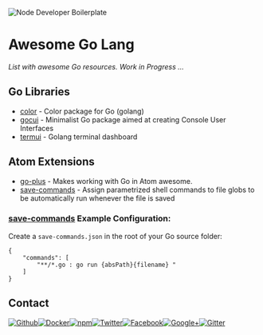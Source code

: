 ![Node Developer Boilerplate](https://github.frapsoft.com/top/awesome-go.png?v=101)

# Awesome Go Lang

_List with awesome Go resources. Work in Progress ..._

## Go Libraries

- [color](https://github.com/fatih/color) - Color package for Go (golang) 
- [gocui](https://github.com/jroimartin/gocui) - Minimalist Go package aimed at creating Console User Interfaces
- [termui](https://github.com/gizak/termui) - Golang terminal dashboard

## Atom Extensions

- [go-plus](https://github.com/joefitzgerald/go-plus) - Makes working with Go in Atom awesome.
- [save-commands](https://atom.io/packages/save-commands) - Assign parametrized shell commands to file globs to be automatically run whenever the file is saved

### [save-commands](https://atom.io/packages/save-commands) Example Configuration:

Create a `save-commands.json` in the root of your Go source folder:

```
{
    "commands": [
        "**/*.go : go run {absPath}{filename} "
    ]
}
```

##  Contact

[![Github](https://github.frapsoft.com/social/github.png)](https://github.com/ellerbrock/)[![Docker](https://github.frapsoft.com/social/docker.png)](https://hub.docker.com/u/ellerbrock/)[![npm](https://github.frapsoft.com/social/npm.png)](https://www.npmjs.com/~ellerbrock)[![Twitter](https://github.frapsoft.com/social/twitter.png)](https://twitter.com/frapsoft/)[![Facebook](https://github.frapsoft.com/social/facebook.png)](https://www.facebook.com/frapsoft/)[![Google+](https://github.frapsoft.com/social/google-plus.png)](https://plus.google.com/116540931335841862774)[![Gitter](https://github.frapsoft.com/social/gitter.png)](https://gitter.im/frapsoft/frapsoft/)


